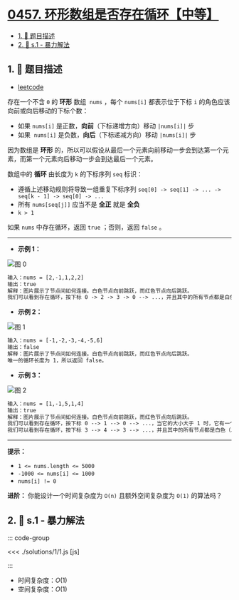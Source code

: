 # [0457. 环形数组是否存在循环【中等】](https://github.com/tnotesjs/TNotes.leetcode/tree/main/notes/0457.%20%E7%8E%AF%E5%BD%A2%E6%95%B0%E7%BB%84%E6%98%AF%E5%90%A6%E5%AD%98%E5%9C%A8%E5%BE%AA%E7%8E%AF%E3%80%90%E4%B8%AD%E7%AD%89%E3%80%91)

<!-- region:toc -->

- [1. 📝 题目描述](#1--题目描述)
- [2. 🎯 s.1 - 暴力解法](#2--s1---暴力解法)

<!-- endregion:toc -->

## 1. 📝 题目描述

- [leetcode](https://leetcode.cn/problems/circular-array-loop/)

存在一个不含 `0` 的 **环形** 数组  `nums` ，每个 `nums[i]` 都表示位于下标 `i` 的角色应该向前或向后移动的下标个数：

- 如果 `nums[i]` 是正数，**向前**（下标递增方向）移动 `|nums[i]|` 步
- 如果  `nums[i]` 是负数，**向后**（下标递减方向）移动 `|nums[i]|` 步

因为数组是 **环形** 的，所以可以假设从最后一个元素向前移动一步会到达第一个元素，而第一个元素向后移动一步会到达最后一个元素。

数组中的 **循环** 由长度为 `k` 的下标序列 `seq` 标识：

- 遵循上述移动规则将导致一组重复下标序列 `seq[0] -> seq[1] -> ... -> seq[k - 1] -> seq[0] -> ...`
- 所有 `nums[seq[j]]` 应当不是 **全正** 就是 **全负**
- `k > 1`

如果 `nums` 中存在循环，返回 `true` ；否则，返回 `false` 。

---

- **示例 1：**

![图 0](https://cdn.jsdelivr.net/gh/tnotesjs/imgs@main/2025-09-12-14-35-27.png)

```txt
输入：nums = [2,-1,1,2,2]
输出：true
解释：图片展示了节点间如何连接。白色节点向前跳跃，而红色节点向后跳跃。
我们可以看到存在循环，按下标 0 -> 2 -> 3 -> 0 --> ...，并且其中的所有节点都是白色（以相同方向跳跃）。
```

- **示例 2：**

![图 1](https://cdn.jsdelivr.net/gh/tnotesjs/imgs@main/2025-09-12-14-35-33.png)

```txt
输入：nums = [-1,-2,-3,-4,-5,6]
输出：false
解释：图片展示了节点间如何连接。白色节点向前跳跃，而红色节点向后跳跃。
唯一的循环长度为 1，所以返回 false。
```

- **示例 3：**

![图 2](https://cdn.jsdelivr.net/gh/tnotesjs/imgs@main/2025-09-12-14-35-39.png)

```txt
输入：nums = [1,-1,5,1,4]
输出：true
解释：图片展示了节点间如何连接。白色节点向前跳跃，而红色节点向后跳跃。
我们可以看到存在循环，按下标 0 --> 1 --> 0 --> ...，当它的大小大于 1 时，它有一个向前跳的节点和一个向后跳的节点，所以 它不是一个循环。
我们可以看到存在循环，按下标 3 --> 4 --> 3 --> ...，并且其中的所有节点都是白色（以相同方向跳跃）。
```

---

**提示：**

- `1 <= nums.length <= 5000`
- `-1000 <= nums[i] <= 1000`
- `nums[i] != 0`

**进阶：** 你能设计一个时间复杂度为 `O(n)` 且额外空间复杂度为 `O(1)` 的算法吗？

## 2. 🎯 s.1 - 暴力解法

::: code-group

<<< ./solutions/1/1.js [js]

:::

- 时间复杂度：$O(1)$
- 空间复杂度：$O(1)$
